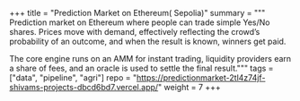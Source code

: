 +++
title = "Prediction Market on Ethereum( Sepolia)"
summary = """
Prediction market on Ethereum where people can trade simple Yes/No shares. Prices move with demand, effectively reflecting the crowd’s probability of an outcome, and when the result is known, winners get paid.

The core engine runs on an AMM for instant trading, liquidity providers earn a share of fees, and an oracle is used to settle the final result."""
tags = ["data", "pipeline", "agri"]
repo = "https://predictionmarket-2tl4z74jf-shivams-projects-dbcd6bd7.vercel.app/"
weight = 7
+++

